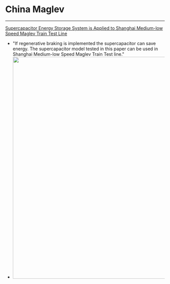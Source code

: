 # China Maglev

---

[Supercapacitor Energy Storage System is Applied to Shanghai Medium-low Speed Maglev Train Test Line](https://ieeexplore.ieee.org/stamp/stamp.jsp?tp=&arnumber=9670830)
* "If regenerative braking is implemented the supercapacitor can save energy. The supercapacitor model tested in this paper can be used in Shanghai Medium-low Speed Maglev Train Test line."
* <img width="700" src="https://github.com/user-attachments/assets/17b1ca2d-5a2e-4be8-9e6c-836fa9851bfb" />
